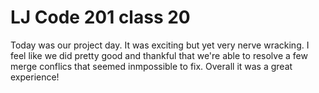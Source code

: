 # LJ Code 201 class 20

Today was our project day. It was exciting but yet very nerve wracking. I feel like we did pretty good and thankful that
we're able to resolve a few merge conflics that seemed inmpossible to fix. Overall it was a great experience! 
